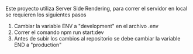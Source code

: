 Este proyecto utiliza Server Side Rendering, para correr el servidor en local se requieren los siguientes pasos

1. Cambiar la variable ENV a "development" en el archivo .env
2. Correr el comando npm run start:dev
3. Antes de subir los cambios al repositorio se debe cambiar la variable END a "production"


